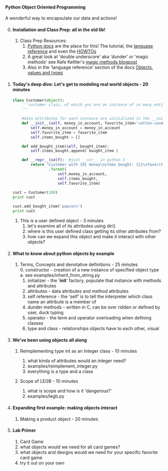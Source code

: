 #### Python Object Oriented Programming       


A wonderful way to encapsulate our data and actions!    

0. #### Installation and Class Prep: all in the std lib!     
    1. Class Prep Resources:     
        1. [Python docs](https://docs.python.org/2/) are the place for this! The tutorial, the [language reference](https://docs.python.org/2/reference/index.html) and even the [HOWTOs](https://docs.python.org/2/howto/index.html)    
        2. A great look at 'double underscore' aka 'dunder' or 'magic methods' see Rafe Kettler's [magic methods blogpost](http://rafekettler.com/magicmethods.html)     
        3. Also in the 'language reference' section of the docs [Objects, values and types](https://docs.python.org/2/reference/datamodel.html#objects-values-and-types)      


1. #### Today's deep dive: Let's get to modeling real world objects - 20 minutes    

    ```python
    class Customer(object): 
        '''customer class, of which you are an instance of in many entities' application code
        '''

        #data attributes for each instance are initialized in the __init__ method
        def __init__(self, money_in_account, favorite_item='cotton-candy'): #this is the initializer, (not the constructor!)
            self.money_in_account = money_in_account
            self.favorite_item = favorite_item
            self.items_bought = []

        def add_bought_item(self, bought_item):
            self.items_bought.append( bought_item )

        def __repr__(self):  #just __str__ in python 3
            return "Customer with {0} money\nitems bought: {1}\nfavorite item {2}" \
                    .format(
                        self.money_in_account, 
                        self.items_bought, 
                        self.favorite_item)
            
    cust = Customer(100)
    print cust

    cust.add_bought_item('popcorn')
    print cust
    ```
    
    1. This is a user defined object  - 3 minutes    
        1. let's examine all of its attributes using dir()    
        2. where is this user defined class getting its other attributes from?    
        3. how can we expand this object and make it interact with other objects?    
    
2. #### What to know about python objects by example     
    1. Terms, Concepts and denotative definitions - 25 minutes    
        0. constructor - creation of a new instance of specified object type    
            a. see examples/inherit_from_string.py     
        1. initializer - the '__init__' factory, populate that instance with methods and attributes    
        2. attributes - data attributes and method attributes    
        3. self reference - the 'self' is to tell the interpreter which class name an attribute is a member of    
        4. dunder methods - written in C, can be over ridden or defined by user, duck typing     
        5. operator - the term and operator overloading when defining classes     
        6. type and class - relationships objects have to each other, visual    

3. #### We've been using objects all along     
    1. Reimplementing type int as an Integer class - 10 minutes     
        1. what kinds of attributes would an integer need?    
        2. examples/reimplement_integer.py    
        3. everything is a type and a class

    2. Scope of LEGB - 10 minutes     
        1. what is scope and how is it 'dangerous?'    
        2. examples/legb.py     
        

4. #### Expanding first example: making objects interact    
    1.  Making a product object - 20 minutes    
    

5. #### Lab Primer      
    1. Card Game    
    2. what objects would we need for all card games?    
    3. what objects and designs would we need for your specific favorite card game    
    4. try it out on your own    



